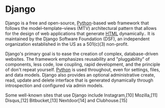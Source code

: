 # Django


Django is a free and open-source, [Python](/Python)-based web framework that follows the model–template–views (MTV) architectural pattern that allows for the design of web applications that generate [HTML](/HTML) dynamically.. It is maintained by the Django Software Foundation (DSF), an independent organization established in the US as a 501(c)(3) non-profit.

Django's primary goal is to ease the creation of complex, database-driven websites. The framework emphasizes reusability and "pluggability" of components, less code, low coupling, rapid development, and the principle of don't repeat yourself. [Python](/Python) is used throughout, even for settings, files, and data models. Django also provides an optional administrative create, read, update and delete interface that is generated dynamically through introspection and configured via admin models.

Some well-known sites that use Django include Instagram,[10] Mozilla,[11] Disqus,[12] Bitbucket,[13] Nextdoor[14] and Clubhouse.[15]
